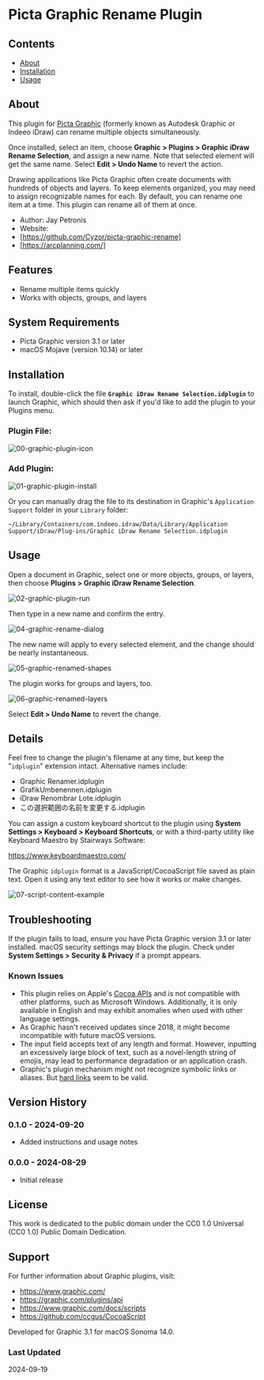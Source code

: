# Picta Graphic Rename Plugin

## Contents

- [About](#about)
- [Installation](#installation)
- [Usage](#usage)

## About

This plugin for [Picta Graphic](https://graphic.com/) (formerly known as Autodesk Graphic or Indeeo iDraw) can rename multiple objects simultaneously.

Once installed, select an item, choose **Graphic > Plugins > Graphic iDraw Rename Selection**, and assign a new name. Note that selected element will get the same name. Select **Edit > Undo Name** to revert the action.

Drawing applications like Picta Graphic often create documents with hundreds of objects and layers. To keep elements organized, you may need to assign recognizable names for each. By default, you can rename one item at a time. This plugin can rename all of them at once.

- Author: Jay Petronis
- Website:
- [https://github.com/Cyzor/picta-graphic-rename]
- [https://arcplanning.com/]

## Features

- Rename multiple items quickly
- Works with objects, groups, and layers

## System Requirements

- Picta Graphic version 3.1 or later
- macOS Mojave (version 10.14) or later

## Installation

To install, double-click the file **`Graphic iDraw Rename Selection.idplugin`** to launch Graphic, which should then ask if you'd like to add the plugin to your Plugins menu.

### Plugin File:

![00-graphic-plugin-icon](img/00-graphic-plugin-icon.png)

### Add Plugin:

![01-graphic-plugin-install](img/01-graphic-plugin-install.png)

Or you can manually drag the file to its destination in Graphic's `Application Support` folder in your `Library` folder:

`~/Library/Containers/com.indeeo.idraw/Data/Library/Application Support/iDraw/Plug-ins/Graphic iDraw Rename Selection.idplugin`

## Usage

Open a document in Graphic, select one or more objects, groups, or layers, then choose **Plugins > Graphic iDraw Rename Selection**.

![02-graphic-plugin-run](img/02-graphic-plugin-run.png)

Then type in a new name and confirm the entry.

![04-graphic-rename-dialog](img/04-graphic-rename-dialog.png)

The new name will apply to every selected element, and the change should be nearly instantaneous.

![05-graphic-renamed-shapes](img/05-graphic-renamed-shapes.png)

The plugin works for groups and layers, too.

![06-graphic-renamed-layers](img/06-graphic-renamed-layers.png)

Select **Edit > Undo Name** to revert the change.

## Details

Feel free to change the plugin's filename at any time, but keep the "`idplugin`" extension intact. Alternative names include:

- Graphic Renamer.idplugin
- GrafikUmbenennen.idplugin
- iDraw Renombrar Lote.idplugin
- この選択範囲の名前を変更する.idplugin

You can assign a custom keyboard shortcut to the plugin using **System Settings > Keyboard > Keyboard Shortcuts**, or with a third-party utility like Keyboard Maestro by Stairways Software:

https://www.keyboardmaestro.com/

The Graphic `idplugin` format is a JavaScript/CocoaScript file saved as plain text. Open it using any text editor to see how it works or make changes.

![07-script-content-example](img/07-script-content-example.png)

## Troubleshooting

If the plugin fails to load, ensure you have Picta Graphic version 3.1 or later installed.
macOS security settings may block the plugin. Check under **System Settings > Security & Privacy** if a prompt appears.

### Known Issues

- This plugin relies on Apple's [Cocoa APIs](<https://en.wikipedia.org/wiki/Cocoa_(API)>) and is not compatible with other platforms, such as Microsoft Windows. Additionally, it is only available in English and may exhibit anomalies when used with other language settings.
- As Graphic hasn't received updates since 2018, it might become incompatible with future macOS versions.
- The input field accepts text of any length and format. However, inputting an excessively large block of text, such as a novel-length string of emojis, may lead to performance degradation or an application crash.
- Graphic's plugin mechanism might not recognize symbolic links or aliases. But [hard links](https://en.wikipedia.org/wiki/Hard_link) seem to be valid.

## Version History

### 0.1.0 - 2024-09-20

- Added instructions and usage notes

### 0.0.0 - 2024-08-29

- Initial release

## License

This work is dedicated to the public domain under the CC0 1.0 Universal (CC0 1.0) Public Domain Dedication.

## Support

For further information about Graphic plugins, visit:

- https://www.graphic.com/
- https://graphic.com/plugins/api
- https://www.graphic.com/docs/scripts
- https://github.com/ccgus/CocoaScript

Developed for Graphic 3.1 for macOS Sonoma 14.0.

### Last Updated

2024-09-19
